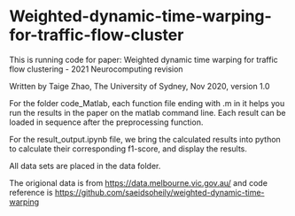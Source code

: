 # Weighted-dynamic-time-warping-for-traffic-flow-cluster
This is running code for paper: Weighted dynamic time warping for traffic flow clustering - 2021 Neurocomputing revision

Written by Taige Zhao, The University of Sydney, Nov 2020, version 1.0 

For the folder code_Matlab, each function file ending with .m in it helps you run the results in the paper on the matlab command line. Each result can be loaded in sequence after the preprocessing function.

For the result_output.ipynb file, we bring the calculated results into python to calculate their corresponding f1-score, and display the results.

All data sets are placed in the data folder.

The origional data is from https://data.melbourne.vic.gov.au/ and code reference is https://github.com/saeidsoheily/weighted-dynamic-time-warping

